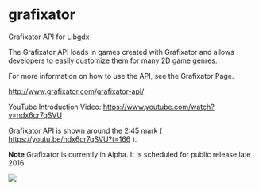 # grafixator
Grafixator API for Libgdx

The Grafixator API loads in games created with Grafixator and allows developers to easily customize them for many 2D game genres.

For more information on how to use the API,  see the Grafixator Page.

http://www.grafixator.com/grafixator-api/

YouTube Introduction Video: https://www.youtube.com/watch?v=ndx6cr7qSVU

Grafixator API is shown around the 2:45 mark ( https://youtu.be/ndx6cr7qSVU?t=166 ).

<b>Note</b> Grafixator is currently in Alpha.  It is scheduled for public release late 2016.

<img src="http://www.grafixator.com/wp-content/uploads/2016/06/GrafixatorFirstScreen.png" />
